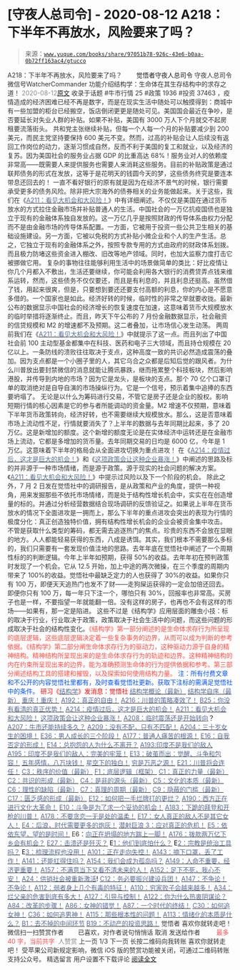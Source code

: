 # [守夜人总司令] - 2020-08-12 A218：下半年不再放水，风险要来了吗？

> 来源：[`www.yuque.com/books/share/97051b78-926c-43e6-b0aa-0b72ff163ac4/gtucco`](https://www.yuque.com/books/share/97051b78-926c-43e6-b0aa-0b72ff163ac4/gtucco)

<ne-p id="520f42f3293818f927861ebbd5b15da4_p_0" data-lake-id="520f42f3293818f927861ebbd5b15da4_p_0"><ne-text id="u3b236b4b" style="color: rgb(51, 51, 51);">A218：下半年不再放水，风险要来了吗？</ne-text></ne-p> <ne-p id="9feaab77901ed31f9e3c01e81dc66321" data-lake-id="9feaab77901ed31f9e3c01e81dc66321"><ne-text id="ubf9baf7b" ne-fontsize="12" style="color: rgb(255, 255, 255);">原创</ne-text><ne-text id="u599eeaa1" ne-fontsize="14">觉悟者</ne-text><ne-text id="ue8eaed6e" ne-fontsize="14">守夜人总司令</ne-text></ne-p> <ne-p id="3eafaa136bc11e0f1aea7a44a29b4dbd" data-lake-id="3eafaa136bc11e0f1aea7a44a29b4dbd"><ne-text id="ua4a63955" ne-fontsize="14" ne-bold="true" style="color: rgb(51, 51, 51);">守夜人总司令</ne-text></ne-p> <ne-p id="026c53c12b7791ee87d43e789a614e2c" data-lake-id="026c53c12b7791ee87d43e789a614e2c"><ne-text id="u39846e23" ne-fontsize="14" style="color: rgb(51, 51, 51);">微信号</ne-text><ne-text id="u9cb70d15" ne-fontsize="14" style="color: rgb(51, 51, 51);">WatcherCommander</ne-text></ne-p> <ne-p id="9bf41e1f060c8265f0e6ade49c398986" data-lake-id="9bf41e1f060c8265f0e6ade49c398986"><ne-text id="ua162b334" ne-fontsize="14" style="color: rgb(51, 51, 51);">功能介绍</ne-text><ne-text id="ud8b5ec97" ne-fontsize="14" style="color: rgb(51, 51, 51);">结构学：生命体在其生存结构中的求存之道！</ne-text></ne-p> <ne-p id="fd9d4c22331bb34cb4eb8c0d1aec2bbb" data-lake-id="fd9d4c22331bb34cb4eb8c0d1aec2bbb"><ne-text id="u36b5278f" style="color: rgb(140, 140, 140);">2020-08-12</ne-text>[<ne-text id="u6e855d30" ne-fontsize="14">原文</ne-text>](https://mp.weixin.qq.com/s?__biz=MzAxNDk1NjI2Mw==&mid=2247485511&idx=1&sn=ae33a077e7b9c1dcd45a22b6431b4dd9&chksm=9b8a2bcfacfda2d9b34a921ba96fd3d0a9972f757391d6885c8d7c02955020735a32faea7bd9&scene=27#wechat_redirect&cpage=164)</ne-p> <ne-p id="b7765a600175810ddff9b60cb1fc43f4" data-lake-id="b7765a600175810ddff9b60cb1fc43f4"><ne-text id="u6dac89d0" style="color: rgb(51, 51, 51);">收录于话题</ne-text></ne-p> <ne-p id="c477463d8bd1d517820e0c40f63e5dbc" data-lake-id="c477463d8bd1d517820e0c40f63e5dbc"><ne-text id="ueeddd052" style="color: rgb(51, 51, 51);">#牛市行情 25</ne-text></ne-p> <ne-p id="f25c8f31942d749013a8c6e1a4ca1f6e" data-lake-id="f25c8f31942d749013a8c6e1a4ca1f6e"><ne-text id="u51622ab8" style="color: rgb(51, 51, 51);">#政策 1936</ne-text></ne-p> <ne-p id="b0732d7b6781c95c10d52136dad94247" data-lake-id="b0732d7b6781c95c10d52136dad94247"><ne-text id="u436530b6" style="color: rgb(51, 51, 51);">#投资 37463</ne-text></ne-p> <ne-p id="42648544e5ae320bd69c6743de09603a" data-lake-id="42648544e5ae320bd69c6743de09603a"><ne-text id="u40fe82a1" style="color: rgb(51, 51, 51);">，疫情造成的经济困难已经不再是数字，而是在现实生活中随处可以触摸得到：商城中有一些加盟的柜台已经搬空，饭店倒闭更更是随处可见。美国国会最近在争吵，是否要延长对失业人群的补贴。如果不补贴，美国有 3000 万人下个月就交不起房租要流落街头。</ne-text></ne-p> <ne-p id="66fb1bae853457fbe3ab75fa6fef0071" data-lake-id="66fb1bae853457fbe3ab75fa6fef0071"><ne-text id="u2ffbdbe4" style="color: rgb(51, 51, 51);">共和党主张继续补贴，但每一个人每一个月的补贴要减少到 200 美元，而民主党坚持要保持 600 美元不变。然而，过高的补贴会让人后续没有返回工作岗位的动力，逐渐习惯成自然，反而不利于美国的复工和就业，以及经济的复苏。因为美国社会的服务业占据 GDP 的比重高达 68%！服务业对人的依赖度非常高——既需要人来提供服务也需要人来消耗这些服务。目前的补贴政策是通过联邦债务的形式在发放，这等于是花明天的钱圆今天的梦，这些债务终究是要连本带息还回去的！</ne-text></ne-p> <ne-p id="6a8c43087383ca43aa19b8845f069fbd" data-lake-id="6a8c43087383ca43aa19b8845f069fbd"><ne-text id="u3bf6f90b" style="color: rgb(51, 51, 51);">一直不看好银行的原有就是因为在经济不景气的时候，银行需要承受更多的债务风险。除非把大宗海外的债券相关的业务能做起来。关于这些，我们在《</ne-text>[<ne-text id="u5b713edc" style="color: rgb(87, 107, 149);">A211：看见大机会和大风险！</ne-text>](http://mp.weixin.qq.com/s?__biz=MzAxNDk1NjI2Mw==&mid=2247485474&idx=1&sn=6a494056740121f34874c8682fbb2742&chksm=9b8a2baaacfda2bc64806e22bb9bdbaed5a00300e1e9e48aa9dd510dc9c36fdf07a26ea74eae&scene=21#wechat_redirect)<ne-text id="u8a5ee3f3" style="color: rgb(51, 51, 51);">》中有详细阐述。不仅仅是美国在通过货币放水的方式拉住金融市场并补贴普通人的生活。中国社会的一万亿抗疫国债也是独立于现有的金融体系独自发放的。这一万亿几乎是按照财政的传导体系由权力分配而不是由金融市场的传导体系配置。一方面，它被用于投资一些公共卫生相关的基础设施建设。另一方面，它被以免税的方式补贴小微企业和个人的生产生活。总之，它独立于现有的金融体系之外，按照专款专用的方式由政府的财政体系划拨。而且极力防堵这些资金进入棚改、旧改等地产领域。同时，也加大监察力度打击它被挪做它用。</ne-text></ne-p> <ne-p id="9d83c51966860fcaa5ca18ec4af35b87" data-lake-id="9d83c51966860fcaa5ca18ec4af35b87"><ne-text id="u68717174" style="color: rgb(51, 51, 51);">复杂的事物往往能够利用生活中的场景做简单的类比：好比疫情让你几个月都入不敷出，生活还要继续，你可能会利用各大银行的消费贷弄点钱来维系运转，然而，这些债务不仅仅要还，而且是有利息的，并且利息还挺高。虽然借了钱，用起来很爽，但是，只要想到要还还要支付高额的利息，你的内心是不愿意多借的。一个国家也是如此。经济好转的时候，临时性的非常之举就要收拢。最新公布的数据显示中国社会的经济增长的恢复速度在加速，这意味着货币大规模放水的临时举措将逐渐终止。而且，昨天下午公布的 7 月份金融数据显示，社会融资的信贷规模和 M2 的增速都不及预期。这二者叠加，让市场信心发生动荡。</ne-text></ne-p> <ne-p id="819eb1e45de472b71d589f758f6506ab" data-lake-id="819eb1e45de472b71d589f758f6506ab"><ne-text id="ucd1901ed" style="color: rgb(51, 51, 51);">两周前我们在《</ne-text>[<ne-text id="uaf0770a8" style="color: rgb(87, 107, 149);">A211：看见大机会和大风险！</ne-text>](http://mp.weixin.qq.com/s?__biz=MzAxNDk1NjI2Mw==&mid=2247485474&idx=1&sn=6a494056740121f34874c8682fbb2742&chksm=9b8a2baaacfda2bc64806e22bb9bdbaed5a00300e1e9e48aa9dd510dc9c36fdf07a26ea74eae&scene=21#wechat_redirect)<ne-text id="u5748a253" style="color: rgb(51, 51, 51);">》中就提示了这一点。而且列出了中国社会前 100 主动型基金都集中在科技、医药和电子三大领域，而且持仓规模在 20 亿以上。一条防线的溃败往往取决于支点，这种高度一致的共识必然造成震荡的叠加。因为支点都是一个小圈子里的人，其它乌合之众都是后知后觉的跟风者。为什么川普放出要封禁微信的消息就能让腾讯暴跌，继而拖累整个科技板块，然后影响港股，并传导到内地的市场？因为它是龙头，是板块的支点。那个 70 亿个口罩订单的取消绝对是自导自演的市场操纵行为。它是一个信号，预示着集中追捧的东西要坍塌了。</ne-text></ne-p> <ne-p id="2188c41b15d514f0157d8243668efbe3" data-lake-id="2188c41b15d514f0157d8243668efbe3"><ne-text id="uf189eb01" style="color: rgb(51, 51, 51);">无论是以什么为筹码进行交易，不管它是房子还是企业的股权。影响短期行情的核心因素是它的参与者所能调动的资金量。M2 增速不仅预期，意味着下半年货币政策转向，经济好转，也不需要继续大规模放水。那么，这是否意味着市场上流动性不足，行情就要消失了？上半年的数据与去年同期比起来，多了 20 万亿。这是新增加的额度。这个新增的额度无论是在实体经济中运转还是在金融市场上流动，它都是多增加的货币量。去年同期交易的日均是 6000 亿，今年是 1 万亿。这意味着下半年的格局会从全面进攻切换为重点进攻！</ne-text></ne-p> <ne-p id="610269b48a76e4c9a4b4d13df272f34c" data-lake-id="610269b48a76e4c9a4b4d13df272f34c"><ne-text id="u007a36b5" style="color: rgb(51, 51, 51);">在《</ne-text>[<ne-text id="ud914d25b" style="color: rgb(87, 107, 149);">A214：疫情过后，这才是巨大的机会！</ne-text>](http://mp.weixin.qq.com/s?__biz=MzAxNDk1NjI2Mw==&mid=2247485490&idx=1&sn=33171116460717e5502fa272ddc4c7a1&chksm=9b8a2bbaacfda2ac9a72d1bbf7266b6a311fc8ad99067bb2b76ac6f1b4cddb1936f5bbafe228&scene=21#wechat_redirect)<ne-text id="udddb3ed4" style="color: rgb(51, 51, 51);">》和《</ne-text>[<ne-text id="uc4d47dfd" style="color: rgb(87, 107, 149);">这项政策会让这种企业暴涨！</ne-text>](http://mp.weixin.qq.com/s?__biz=MzAxNDk1NjI2Mw==&mid=2247485501&idx=1&sn=48afac32bfdab7acc8bcdc4c747a5060&chksm=9b8a2bb5acfda2a3cca374997c6b5a4e8e9e26e4f5bf4bd171ef9100692e431fab74cbbc15f6&scene=21#wechat_redirect)<ne-text id="u729f088b" style="color: rgb(51, 51, 51);">》中阐述的思路及标的并非源于一种市场情绪，而是源于政策。源于现实的社会问题的解决方案。《</ne-text>[<ne-text id="uc0377aa2" style="color: rgb(87, 107, 149);">A211：看见大机会和大风险！</ne-text>](http://mp.weixin.qq.com/s?__biz=MzAxNDk1NjI2Mw==&mid=2247485474&idx=1&sn=6a494056740121f34874c8682fbb2742&chksm=9b8a2baaacfda2bc64806e22bb9bdbaed5a00300e1e9e48aa9dd510dc9c36fdf07a26ea74eae&scene=21#wechat_redirect)<ne-text id="u98ea4372" style="color: rgb(51, 51, 51);">》中提示过风险以及下一个阶段的机会。</ne-text></ne-p> <ne-p id="26861de8d3e4e329beed641e6a99f3e3" data-lake-id="26861de8d3e4e329beed641e6a99f3e3"><ne-text id="uf0041580" style="color: rgb(51, 51, 51);">除此之外，7 月 2 日发在觉悟社中的调研报告，是从政策和产业的角度，提供一种视角，用来发掘那些不依托市场情绪，而是处于结构性增长机会中，实实在在创造增量的标的。并通过分析经营数据结合现场调研的反馈验证之。如果说上半年在货币放水的情况下全面进攻是一拥而上，那么下半年的重点进攻会突出的表现为行情的极度分化：真正创造独特价值，拥有结构性增长机会的企业会被资金集中攻击。</ne-text></ne-p> <ne-p id="10690835c879655bfbf5743c5a287698" data-lake-id="10690835c879655bfbf5743c5a287698"><ne-text id="u35878803" style="color: rgb(51, 51, 51);">不管是获取什么类型的筹码，都无需去追逐热门的焦点。珍贵的东西不会放在显眼的地方。人人都能轻易获得的东西，八成是诱饵。其实，我们根本不需要那么多标的，我们只需要有一套发现价值洼地的思路。去年年底在觉悟社中阐述了一个周期性标的的判断逻辑。今年上半年如预期，获得 50%的收益。去年年初在预判政策时发现了一个机会。它从 12.5 开始，加上中途的两次微操，在三个季度的周期内带来了 100%的收益。觉悟社中最缺乏定力的人也获得了 30%的收益。如果你只有 100 万，即便天天追热门也发不了财——走狗屎运获得的一定会加倍还回去。即便你只有 100 万，每一年只下注一个，哪怕只有 30%，回报率也非常高。买房子也是一样，不要指望一年就能翻一倍。没有这样的房子，也再也不会有这样的市场——如果有，那一定是陷进。</ne-text></ne-p> <ne-p id="eb2b157f106c0742270ad664d32c5cb2" data-lake-id="eb2b157f106c0742270ad664d32c5cb2"><ne-text id="u51797c4f" style="color: rgb(51, 51, 51);">这些不过是《结构学》应用层面的雕虫小技：</ne-text><ne-text id="u6c7c6a9c" ne-bold="true" style="color: rgb(51, 51, 51);">标的取决于行业，行业取决于政策，政策取决于社会生活中的问题，而这些问题的形成取决于社会的结构性变化。</ne-text><ne-text id="ub9bbe21f" style="color: rgb(255, 76, 65);">《结构学》第一部分阐述的是生命体求存行为所呈现的底层逻辑，这些底层逻辑决定着一些复杂事务的边界，从而可以成为判断的参考依据。《结构学》第二部分阐生命体求存行为的驱动力，这种驱动力源于自身的精神结构。精神结构所呈现出来的是生命体求存行为的轨迹和边界。这种精神结构的内在约束所呈现出来的边界，能为准确预测生命体的行为提供依据和参考。第三部分阐述结构工具的搭建和摧毁，以及探索如何使用结构力量。</ne-text></ne-p> <ne-p id="b52723f9cd9f24d7b9bd459f4286ea69" data-lake-id="b52723f9cd9f24d7b9bd459f4286ea69"><ne-text id="u466c55ac" style="color: rgb(0, 82, 255);">注：</ne-text><ne-text id="u93146f54" style="color: rgb(0, 82, 255);">所有付费文章和不公开的内容觉悟社里都有，及时查看觉悟社更新。获取下注标的需满足觉悟社中的条件。</ne-text></ne-p> <ne-p id="527831cceb7753151452be1b2ccfb2d8" data-lake-id="527831cceb7753151452be1b2ccfb2d8"><ne-text id="u44888591" style="color: rgb(255, 0, 0);">研习《</ne-text>[<ne-text id="u9a071226" style="color: rgb(87, 107, 149);">结构学</ne-text>](https://mp.weixin.qq.com/mp/appmsgalbum?action=getalbum&album_id=1318317199878225920&__biz=MzAxNDk1NjI2Mw==#wechat_redirect)<ne-text id="ufa1da6b0" style="color: rgb(255, 0, 0);">》发消息</ne-text><ne-text id="u020fd677" ne-bold="true" style="color: rgb(255, 0, 0);">：觉悟社</ne-text></ne-p>  <ne-p id="0647d5d10c7f2f4fa135d4cfe45d78fe" data-lake-id="0647d5d10c7f2f4fa135d4cfe45d78fe"><ne-card data-card-name="image" data-card-type="inline" id="drNgj" data-event-boundary="card" style="color: rgb(51, 51, 51);"><ne-p id="6b921150418446d20770eda428237595" data-lake-id="6b921150418446d20770eda428237595">[<ne-text id="u85a52931" style="color: rgb(87, 107, 149);">结构学概论（最新）</ne-text>](http://mp.weixin.qq.com/s?__biz=MzAxNDk1NjI2Mw==&mid=2247485167&idx=1&sn=d5e962eff4a8e9770c83bc87d19d07f3&chksm=9b8a2567acfdac7154f7a62996dca874e5d186b44f3d120dcb633760318788c42d304e325313&scene=21#wechat_redirect)</ne-p> <ne-p id="1dee26e20d2d29c8924f684f91e10d5b" data-lake-id="1dee26e20d2d29c8924f684f91e10d5b">[<ne-text id="u78764750" style="color: rgb(87, 107, 149);">结构学自序（最新）</ne-text>](http://mp.weixin.qq.com/s?__biz=MzAxNDk1NjI2Mw==&mid=2247485327&idx=1&sn=5a8c9a6499c84e1c3129ca7cb41e0ac7&chksm=9b8a2407acfdad112471c12c6b86e4e914116dbb6d6588fa726a72e0aafa01d9c1b9fd24a738&scene=21#wechat_redirect)</ne-p> <ne-p id="65cea7b61f1823c62c676ece739003fe" data-lake-id="65cea7b61f1823c62c676ece739003fe">[<ne-text id="u17babbf8" style="color: rgb(87, 107, 149);">重庆！重庆！</ne-text>](http://mp.weixin.qq.com/s?__biz=MzAxNDk1NjI2Mw==&mid=2247485354&idx=1&sn=331128611c478feede60317e963239a5&chksm=9b8a2422acfdad3448a9bcc0f9745f4367028e8a9b0a307f7c01c2690c398560a4be5e43492c&scene=21#wechat_redirect)</ne-p> <ne-p id="b7fbb64fb5b47f4a2bec6fe7e261fd7e" data-lake-id="b7fbb64fb5b47f4a2bec6fe7e261fd7e">[<ne-text id="u2fc14395" style="color: rgb(87, 107, 149);">A192：真正的自由！</ne-text>](http://mp.weixin.qq.com/s?__biz=MzAxNDk1NjI2Mw==&mid=2247485432&idx=1&sn=06be862ff17c9f8368a2ba3fce05d197&chksm=9b8a2470acfdad66908c78d8e3f9c999d5a4430709b63a4a0b3c48570f667de4bed75eedab8b&scene=21#wechat_redirect)</ne-p> <ne-p id="75deacb3c5e52dd2b167f687e43eaf7b" data-lake-id="75deacb3c5e52dd2b167f687e43eaf7b">[<ne-text id="u6d6d3f56" style="color: rgb(87, 107, 149);">A216：川普的策略凑效了！</ne-text>](http://mp.weixin.qq.com/s?__biz=MzIzMDYwOTM0Mg==&mid=2247484402&idx=1&sn=3a4405d5a95ca26cee2d0b07c44a2b75&chksm=e8b19b23dfc612356461faa0f54d325ba7e38f069a72c8cad1946dc648250543f8cf2ad352a3&scene=21#wechat_redirect)</ne-p> <ne-p id="fe9ee69fb5e35a8804cfa4c6212e6e1f" data-lake-id="fe9ee69fb5e35a8804cfa4c6212e6e1f">[<ne-text id="ua72fed98" style="color: rgb(87, 107, 149);">B25：你没有看清的真正优势！</ne-text>](http://mp.weixin.qq.com/s?__biz=MzIzMDYwOTM0Mg==&mid=2247484397&idx=1&sn=27132ec1912c70e752f7869429505a80&chksm=e8b19b3cdfc6122a7731db9eb66341a9909e9d973b25a6e228a62e7f360c1f0eff906591ed04&scene=21#wechat_redirect)</ne-p> <ne-p id="f7ba274fb207ffe308fe17c361855c4a" data-lake-id="f7ba274fb207ffe308fe17c361855c4a">[<ne-text id="u4b7cc953" style="color: rgb(87, 107, 149);">A214：疫情过后，这才是巨大的机会！</ne-text>](http://mp.weixin.qq.com/s?__biz=MzAxNDk1NjI2Mw==&mid=2247485490&idx=1&sn=33171116460717e5502fa272ddc4c7a1&chksm=9b8a2bbaacfda2ac9a72d1bbf7266b6a311fc8ad99067bb2b76ac6f1b4cddb1936f5bbafe228&scene=21#wechat_redirect)</ne-p> <ne-p id="69f14f9b797130855d68db5ec6924442" data-lake-id="69f14f9b797130855d68db5ec6924442">[<ne-text id="u83a2eb76" style="color: rgb(87, 107, 149);">A211：看见大机会和大风险！</ne-text>](http://mp.weixin.qq.com/s?__biz=MzAxNDk1NjI2Mw==&mid=2247485474&idx=1&sn=6a494056740121f34874c8682fbb2742&chksm=9b8a2baaacfda2bc64806e22bb9bdbaed5a00300e1e9e48aa9dd510dc9c36fdf07a26ea74eae&scene=21#wechat_redirect)</ne-p> <ne-p id="0ee351b734cea4b899702af29e8286ae" data-lake-id="0ee351b734cea4b899702af29e8286ae">[<ne-text id="u08528079" style="color: rgb(87, 107, 149);">这项政策会让这种企业暴涨！</ne-text>](http://mp.weixin.qq.com/s?__biz=MzAxNDk1NjI2Mw==&mid=2247485501&idx=1&sn=48afac32bfdab7acc8bcdc4c747a5060&chksm=9b8a2bb5acfda2a3cca374997c6b5a4e8e9e26e4f5bf4bd171ef9100692e431fab74cbbc15f6&scene=21#wechat_redirect)</ne-p> <ne-p id="85e483c56018428372ce9374f543ee0c" data-lake-id="85e483c56018428372ce9374f543ee0c">[<ne-text id="ueaa66795" style="color: rgb(87, 107, 149);">A208：临时震荡还是开始转向</ne-text>](http://mp.weixin.qq.com/s?__biz=MzIzMDYwOTM0Mg==&mid=2247484361&idx=1&sn=849aaf87b24cc42541d5f8f271b2c359&chksm=e8b19b18dfc6120eabfacc6d616c95f89b84eb97327d9e8ceede254f1de7a4926bdbffc41aa8&scene=21#wechat_redirect)<ne-text id="u4d0fb8a6" style="color: rgb(11, 1, 20);">？</ne-text></ne-p> <ne-p id="cc795a0e97997e3bc637c37962f7a70f" data-lake-id="cc795a0e97997e3bc637c37962f7a70f">[<ne-text id="u4dbd4fc8" style="color: rgb(87, 107, 149);">A207：牛市还能持续多久？</ne-text>](http://mp.weixin.qq.com/s?__biz=MzIzMDYwOTM0Mg==&mid=2247484354&idx=1&sn=18ff1bebc806f7a7502369d85e11bf6a&chksm=e8b19b13dfc61205d7e7d9d346999f441fc3c2dd1aa20c29b0296d1121a141e125cd38291797&scene=21#wechat_redirect)</ne-p> <ne-p id="0fdf6364970e6897a2a9cb1ba43dc01c" data-lake-id="0fdf6364970e6897a2a9cb1ba43dc01c">[<ne-text id="u79ff242f" style="color: rgb(87, 107, 149);">A209：没有不配，只有不匹配！</ne-text>](http://mp.weixin.qq.com/s?__biz=MzAxNDk1NjI2Mw==&mid=2247485461&idx=1&sn=b6c4323891a45e2320cdf7d2c3f3df49&chksm=9b8a2b9dacfda28b4466dbf0cd2143088dcc4f85f0fc6247cbc7ebc1a9b1a0cf547247adbd85&scene=21#wechat_redirect)</ne-p> <ne-p id="eb1d731a232132d8c103d798f303236c" data-lake-id="eb1d731a232132d8c103d798f303236c">[<ne-text id="u55f83eae" style="color: rgb(87, 107, 149);">A204：三十岁女生的困境！</ne-text>](http://mp.weixin.qq.com/s?__biz=MzAxNDk1NjI2Mw==&mid=2247485452&idx=1&sn=2301aacfa1ea255706fa79dbf14c7515&chksm=9b8a2b84acfda292c80f3edaad0b3dc0306b13c8abbdad10c21469dec05ce298b0715a92d11d&scene=21#wechat_redirect)</ne-p> <ne-p id="c133ca3e1285f0eea8526c53cb824cdf" data-lake-id="c133ca3e1285f0eea8526c53cb824cdf">[<ne-text id="u68be5d22" style="color: rgb(87, 107, 149);">E36：男人成长的三个阶段！</ne-text>](http://mp.weixin.qq.com/s?__biz=MzIzMDYwOTM0Mg==&mid=2247484322&idx=1&sn=c300d9466951d36645128c5167ca5934&chksm=e8b19b73dfc61265dde1bb437a9945db0c1d9c7fe1cbffe1feec995c9dde8a6eb99272dc86a9&scene=21#wechat_redirect)</ne-p> <ne-p id="76bd932db80897cf4b8f9a7410d0faa0" data-lake-id="76bd932db80897cf4b8f9a7410d0faa0">[<ne-text id="uc34f1590" style="color: rgb(87, 107, 149);">A177：普通人痛苦的根源！</ne-text>](http://mp.weixin.qq.com/s?__biz=MzIzMDYwOTM0Mg==&mid=2247484328&idx=1&sn=430ed5fe186b48fb6c7ff09c539a963c&chksm=e8b19b79dfc6126f186a6ad23d565c075ef2494537d0a99cc47ad3bccd2723b435d51238e75e&scene=21#wechat_redirect)</ne-p> <ne-p id="866772cba5787ae91b1ac6fd8bfc920a" data-lake-id="866772cba5787ae91b1ac6fd8bfc920a">[<ne-text id="u84016146" style="color: rgb(87, 107, 149);">E16：自我否定的形成！</ne-text>](http://mp.weixin.qq.com/s?__biz=MzIzMDYwOTM0Mg==&mid=2247484349&idx=1&sn=adecf377636ddfe22833a6f747bd4868&chksm=e8b19b6cdfc6127a8838d10a42e228be50329c3aa56955776ae83013db094cd9293bf37029d9&scene=21#wechat_redirect)</ne-p> <ne-p id="b0908136bc2380b5c56f83fa454d0520" data-lake-id="b0908136bc2380b5c56f83fa454d0520">[<ne-text id="u9e638c75" style="color: rgb(87, 107, 149);">E14：总抱怨的人为什么不离开？</ne-text>](http://mp.weixin.qq.com/s?__biz=MzIzMDYwOTM0Mg==&mid=2247484341&idx=1&sn=c266eb0136273f0b1219e0fd659daafc&chksm=e8b19b64dfc61272f157e1e17a76b2e83c6fd62a1beb78d60ea73a65463109b428cd9dd6ce7a&scene=21#wechat_redirect)</ne-p> <ne-p id="4fb34e31b66b6272ad81b3bd0928c1fe" data-lake-id="4fb34e31b66b6272ad81b3bd0928c1fe">[<ne-text id="uc5e3f2bd" style="color: rgb(87, 107, 149);">A193:印度不是我们的敌人</ne-text>](http://mp.weixin.qq.com/s?__biz=MzAxNDk1NjI2Mw==&mid=2247485389&idx=1&sn=4676c9a0c6860b3c13a7746f81c83e30&chksm=9b8a2445acfdad530ed9522fdb13caddec925595c12f35a7fbaf15024ca2bf1b4883deab6481&scene=21#wechat_redirect)</ne-p> <ne-p id="5b97817ff87ef8a992e24c4256c38fc0" data-lake-id="5b97817ff87ef8a992e24c4256c38fc0">[<ne-text id="u4018ea6a" style="color: rgb(87, 107, 149);">A195：印度不是我们的敌人：完美的牢笼！</ne-text>](http://mp.weixin.qq.com/s?__biz=MzAxNDk1NjI2Mw==&mid=2247485426&idx=1&sn=bc0073c586453893749ed82074a98c6d&chksm=9b8a247aacfdad6c08180474d3727e9cf61b285b3157cb59c071eadf6a5453e4e2d3d60856a2&scene=21#wechat_redirect)</ne-p> <ne-p id="a84a57c147c394f3497ad7df839645c7" data-lake-id="a84a57c147c394f3497ad7df839645c7">[<ne-text id="u3750a247" style="color: rgb(87, 107, 149);">E13：破茧而出：觉醒、斗争和包容！</ne-text>](http://mp.weixin.qq.com/s?__biz=MzAxNDk1NjI2Mw==&mid=2247485416&idx=1&sn=3374140f3a08776aaadab756808db10e&chksm=9b8a2460acfdad76290b72651659583d1aa99da5dbc8a0ac63bdec03c8ca2d1bb447103ef71d&scene=21#wechat_redirect)</ne-p> <ne-p id="bdc1d8765f3d57b6bc5af73f1e7a8167" data-lake-id="bdc1d8765f3d57b6bc5af73f1e7a8167">[<ne-text id="uddef3cff" style="color: rgb(87, 107, 149);">五年感情，八万块钱！</ne-text>](http://mp.weixin.qq.com/s?__biz=MzIzMDYwOTM0Mg==&mid=2247484317&idx=1&sn=b22f9fb2e3c084e427a5e3e9895be99a&chksm=e8b19b4cdfc6125adf3ea3b0d2b72a121f38e8ba26e43abc48edff900327ce3e7464b944cafb&scene=21#wechat_redirect)</ne-p> <ne-p id="54c46d560dd58d90fdc3b53c95b6b4ef" data-lake-id="54c46d560dd58d90fdc3b53c95b6b4ef">[<ne-text id="u2e2ef5e4" style="color: rgb(87, 107, 149);">星空下的独白！</ne-text>](http://mp.weixin.qq.com/s?__biz=MzAxNDk1NjI2Mw==&mid=2247484550&idx=1&sn=fa82f3305cc05c03bebea3852dd822b6&chksm=9b8a270eacfdae181964706c9ba3ccde2a315f3f6e21011f6296b060e0e14384ad0485da97f9&scene=21#wechat_redirect)</ne-p> <ne-p id="fdeb7caaefd5a7d5385824217be55bd8" data-lake-id="fdeb7caaefd5a7d5385824217be55bd8">[<ne-text id="ua5125ccf" style="color: rgb(87, 107, 149);">穷是万恶之源！</ne-text>](http://mp.weixin.qq.com/s?__biz=MzAxNDk1NjI2Mw==&mid=2247483823&idx=1&sn=e54ebe9891b302dc0bf1815c76ccf8b7&chksm=9b8a2227acfdab31a05e273addd9159d4b8263d58d3c58bf214841c8189157519719c3427306&scene=21#wechat_redirect)</ne-p> <ne-p id="a2f9a0efe51f4118551bf943706ea46a" data-lake-id="a2f9a0efe51f4118551bf943706ea46a">[<ne-text id="ubfcef0af" style="color: rgb(87, 107, 149);">E21：川普将会连任！</ne-text>](http://mp.weixin.qq.com/s?__biz=MzAxNDk1NjI2Mw==&mid=2247485214&idx=1&sn=4c4fd8ad39bdb3af14567608f5156e90&chksm=9b8a2496acfdad80f3a4d028edd197967dd0580c769349d086f626eeeb511715fc71703c1b20&scene=21#wechat_redirect)</ne-p> <ne-p id="2d4bb3d2d47923acf870d13b2979664f" data-lake-id="2d4bb3d2d47923acf870d13b2979664f">[<ne-text id="ue7143650" style="color: rgb(87, 107, 149);">C3：秩序的价值（最新）</ne-text>](http://mp.weixin.qq.com/s?__biz=MzAxNDk1NjI2Mw==&mid=2247485403&idx=1&sn=c9688c8d575a24618938330c4c315a0e&chksm=9b8a2453acfdad45063e46b8cdb4c0cfcb95a2b39aecda10a95f9f2082a6f10c606993b426eb&scene=21#wechat_redirect)</ne-p> <ne-p id="f799aa8b32f6239f457a5f301e23bec0" data-lake-id="f799aa8b32f6239f457a5f301e23bec0">[<ne-text id="ub10aca8e" style="color: rgb(87, 107, 149);">F1：底层逻辑（框架）</ne-text>](http://mp.weixin.qq.com/s?__biz=MzAxNDk1NjI2Mw==&mid=2247485072&idx=1&sn=83d919c9e3bf71d25978a97c8d4c8aa6&chksm=9b8a2518acfdac0ea8a0f84382cc7c0a26d1ac3664d76c6365aee67ac4ebcac1bf280c060249&scene=21#wechat_redirect)</ne-p> <ne-p id="d8a63d789f0a3e1a9b9c0d3b944560af" data-lake-id="d8a63d789f0a3e1a9b9c0d3b944560af">[<ne-text id="u3aed3315" style="color: rgb(87, 107, 149);">C1：真正的力量（最新）</ne-text>](http://mp.weixin.qq.com/s?__biz=MzAxNDk1NjI2Mw==&mid=2247485209&idx=1&sn=d7b335d2c9632363c72de85ce7834b3e&chksm=9b8a2491acfdad87ae308d74534ec4def57980a2b1db88ffe56ac03e4d76ea55e7eab2343097&scene=21#wechat_redirect)</ne-p> <ne-p id="7320d6ffcc940a0d7ff57373fabf7340" data-lake-id="7320d6ffcc940a0d7ff57373fabf7340">[<ne-text id="u3b9fe933" style="color: rgb(87, 107, 149);">C2：共识的形成（最新）</ne-text>](http://mp.weixin.qq.com/s?__biz=MzAxNDk1NjI2Mw==&mid=2247485384&idx=1&sn=aa308c97231cc609a153084476d641b9&chksm=9b8a2440acfdad568804216b9029604de6eb9b459260c16c18ea48de0d1bbf58feb601676e82&scene=21#wechat_redirect)</ne-p> <ne-p id="d780a8db35ac4f58ca9729619a41e791" data-lake-id="d780a8db35ac4f58ca9729619a41e791">[<ne-text id="ua1fd562f" style="color: rgb(87, 107, 149);">C4：是非的源头（最新）</ne-text>](http://mp.weixin.qq.com/s?__biz=MzAxNDk1NjI2Mw==&mid=2247485283&idx=1&sn=4f6374be824ea0fb148517f63cae7a95&chksm=9b8a24ebacfdadfd9bb865954cfc7b9621c1450b4c258506347b2201a04c6057c4119a1a0820&scene=21#wechat_redirect)</ne-p> <ne-p id="7f863f5a73f148d8c0a27d47281f528b" data-lake-id="7f863f5a73f148d8c0a27d47281f528b">[<ne-text id="u82c7443c" style="color: rgb(87, 107, 149);">C5：文化的本质（最新）</ne-text>](http://mp.weixin.qq.com/s?__biz=MzAxNDk1NjI2Mw==&mid=2247485176&idx=1&sn=edd2d2664617b856f73da27471529eb6&chksm=9b8a2570acfdac66a9ad0160a17afd9e23a687bc0be9b7517602aaf3fa126c5d785bcead0da7&scene=21#wechat_redirect)</ne-p> <ne-p id="2288549eabcda317b1ecfe0b09712e3f" data-lake-id="2288549eabcda317b1ecfe0b09712e3f">[<ne-text id="u879b568b" style="color: rgb(87, 107, 149);">C6：理性的缺陷（最新）</ne-text>](http://mp.weixin.qq.com/s?__biz=MzAxNDk1NjI2Mw==&mid=2247485088&idx=1&sn=dc240d68dabbc3fbaa9897c63128e439&chksm=9b8a2528acfdac3e2ed7d1fff93035fb458ffdde98085ac6cfcd64bd53c9b8492733341b88ca&scene=21#wechat_redirect)</ne-p> <ne-p id="25ee2ba9512873712d86d1e048480b14" data-lake-id="25ee2ba9512873712d86d1e048480b14">[<ne-text id="u2a3f55ad" style="color: rgb(87, 107, 149);">C7：真理的周期（最新）</ne-text>](http://mp.weixin.qq.com/s?__biz=MzAxNDk1NjI2Mw==&mid=2247485125&idx=1&sn=724eac40812de46a36c36a423d100223&chksm=9b8a254dacfdac5b81e40465e73885bad2944e5115cd3c3fd5564b139fff62d8d15465bdc614&scene=21#wechat_redirect)</ne-p> <ne-p id="7b5a8fb7fad44e0a38aaab2d5c9c714b" data-lake-id="7b5a8fb7fad44e0a38aaab2d5c9c714b">[<ne-text id="u07420972" style="color: rgb(87, 107, 149);">C9：隐蔽的门槛（最新）</ne-text>](http://mp.weixin.qq.com/s?__biz=MzAxNDk1NjI2Mw==&mid=2247485348&idx=1&sn=ff97eada6a187dc249bda43b3b1b6322&chksm=9b8a242cacfdad3a56345ecbfec34c4b29ae50e2c9b8b8e59e501c899390f434f72ae3d6ad87&scene=21#wechat_redirect)</ne-p> <ne-p id="802eae2ca92340c238fee0acc44bae2f" data-lake-id="802eae2ca92340c238fee0acc44bae2f">[<ne-text id="ud621c4c7" style="color: rgb(87, 107, 149);">C17：匮乏感的形成（最新）</ne-text>](http://mp.weixin.qq.com/s?__biz=MzAxNDk1NjI2Mw==&mid=2247485308&idx=1&sn=8e74bfdbda23fb78a502fd60d45f29ef&chksm=9b8a24f4acfdade2b302355ea435f49770e221a7e015a1821f985905faabfa7e2941d6c8d14b&scene=21#wechat_redirect)</ne-p> <ne-p id="b47603ebe77fc1fb59fb8f2f4b2efb05" data-lake-id="b47603ebe77fc1fb59fb8f2f4b2efb05">[<ne-text id="ue7dbbdb9" style="color: rgb(87, 107, 149);">E12：如何把一手烂牌打的更烂？</ne-text>](http://mp.weixin.qq.com/s?__biz=MzAxNDk1NjI2Mw==&mid=2247485371&idx=1&sn=8e848c21bdb42dbe2fb102617241b981&chksm=9b8a2433acfdad2560f3ff6bc23e4d9cee1b3ebd3e51aa48fa2b97224fe3303853cd6c664ee1&scene=21#wechat_redirect)</ne-p> <ne-p id="acf8edfcf56cb2d0481c5603ead49bbc" data-lake-id="acf8edfcf56cb2d0481c5603ead49bbc">[<ne-text id="ua13c49b8" style="color: rgb(87, 107, 149);">A190：西方正在进行文化大革命！</ne-text>](http://mp.weixin.qq.com/s?__biz=MzAxNDk1NjI2Mw==&mid=2247485331&idx=1&sn=558944607b02c21c1d19819560a92216&chksm=9b8a241bacfdad0d370df183e0c0e2f7cb477f8e0d21201ead36272ed6f3a250db0ea2ecdd63&scene=21#wechat_redirect)</ne-p> <ne-p id="3c44cca5cfdb904298cf5050fe394130" data-lake-id="3c44cca5cfdb904298cf5050fe394130">[<ne-text id="u3b1735a2" style="color: rgb(87, 107, 149);">E10：斗争是为了求一个妥协的机会！</ne-text>](http://mp.weixin.qq.com/s?__biz=MzAxNDk1NjI2Mw==&mid=2247485297&idx=1&sn=d06c2667afc73cb3b30751c8c8b48c85&chksm=9b8a24f9acfdadef0cc300303172135b5f2a5fa91217cb83c315af0116ece2a3162af0edd7b0&scene=21#wechat_redirect)</ne-p> <ne-p id="5498bee4e643583e7e5408959bc87e02" data-lake-id="5498bee4e643583e7e5408959bc87e02">[<ne-text id="u980a109d" style="color: rgb(87, 107, 149);">A183：下跪的拜登和开枪的川普！</ne-text>](http://mp.weixin.qq.com/s?__biz=MzAxNDk1NjI2Mw==&mid=2247485291&idx=1&sn=fcdffdc41b81434b5df4b09c2fb78a3d&chksm=9b8a24e3acfdadf5e4848a00056daee21f08002b0f274c89240a509b73166b63195b2c2ddb00&scene=21#wechat_redirect)</ne-p> <ne-p id="eefafd9be587d7fcb2471b171aaba736" data-lake-id="eefafd9be587d7fcb2471b171aaba736">[<ne-text id="u23154d6c" style="color: rgb(87, 107, 149);">A178：不要贪恋一无是处的温柔！</ne-text>](http://mp.weixin.qq.com/s?__biz=MzAxNDk1NjI2Mw==&mid=2247485259&idx=1&sn=c46eb58cf71fc316608279b1e10828b8&chksm=9b8a24c3acfdadd57781ee9631cc06ed50551cc15141d155f54fa20dcf69c653825673104680&scene=21#wechat_redirect)</ne-p> <ne-p id="9236882c7994b162c3ad4595e95e7e87" data-lake-id="9236882c7994b162c3ad4595e95e7e87">[<ne-text id="u7f7b252b" style="color: rgb(87, 107, 149);">E17：女人真正的敌人不是其它女人！</ne-text>](http://mp.weixin.qq.com/s?__biz=MzAxNDk1NjI2Mw==&mid=2247485246&idx=1&sn=e0a9e2bac3f9bc5122895e854b7d597a&chksm=9b8a24b6acfdada017380e476dc7faaf80b57b95b2bb8eb7b8ab61d0b04f5dd46850f7af81e3&scene=21#wechat_redirect)</ne-p> <ne-p id="c0ad5eeb214b791e62f9ad2fa04fd2b6" data-lake-id="c0ad5eeb214b791e62f9ad2fa04fd2b6">[<ne-text id="u955b4510" style="color: rgb(87, 107, 149);">E4：后浪，时代需要更多的炮灰！</ne-text>](http://mp.weixin.qq.com/s?__biz=MzAxNDk1NjI2Mw==&mid=2247485174&idx=1&sn=e3a702db58f3c2ec0d06b89f8435c73a&chksm=9b8a257eacfdac680d37903d2d05385f5c9401c189321cc109c96b1063e9753c8498d1553f72&scene=21#wechat_redirect)</ne-p> <ne-p id="af602f90a6edc751e201f96e7d54d4f6" data-lake-id="af602f90a6edc751e201f96e7d54d4f6">[<ne-text id="u48397027" style="color: rgb(87, 107, 149);">潜射巨浪 3：应对真正的危机！</ne-text>](http://mp.weixin.qq.com/s?__biz=MzAxNDk1NjI2Mw==&mid=2247485199&idx=1&sn=aba0a12dad3ec2d04e267645968b7cb1&chksm=9b8a2487acfdad910b880c358c1f6754e5ba01eb7eadfe70b45c2d1c9ec161d20151df4b1f2e&scene=21#wechat_redirect)</ne-p> <ne-p id="70597c304041de66236a4e7cfbae2b7f" data-lake-id="70597c304041de66236a4e7cfbae2b7f">[<ne-text id="uf9144519" style="color: rgb(87, 107, 149);">E5：依依东望，望的是时间！</ne-text>](http://mp.weixin.qq.com/s?__biz=MzIzMDYwOTM0Mg==&mid=2247483860&idx=1&sn=b5b01ae82ff764ce2806251e3f2a809f&chksm=e8b19905dfc61013607735eb7782299c9a4d7a39a8b15a7b46182ef20eda3ffe9f6ed6337e1f&scene=21#wechat_redirect)</ne-p> <ne-p id="4e67e3775e7448543b22da100ecb3c94" data-lake-id="4e67e3775e7448543b22da100ecb3c94"><ne-text id="u061ec8a4" style="color: rgb(51, 51, 51);">E6：</ne-text>[<ne-text id="u360e26ac" style="color: rgb(87, 107, 149);">向正在坍塌的地方踹上一脚！</ne-text>](http://mp.weixin.qq.com/s?__biz=MzAxNDk1NjI2Mw==&mid=2247483789&idx=1&sn=5e44b7b524c3dc4bb7705f49ed0a44a3&chksm=9b8a2205acfdab139e4b1d44ef6702b09c9fbf79505340205d13fbdaa33207a997f54bee0e97&scene=21#wechat_redirect)</ne-p> <ne-p id="521062a28244d7e84d43e792e35c4e73" data-lake-id="521062a28244d7e84d43e792e35c4e73">[<ne-text id="u43f93ea1" style="color: rgb(87, 107, 149);">A176：拨款两万亿下乡会有机会？</ne-text>](http://mp.weixin.qq.com/s?__biz=MzAxNDk1NjI2Mw==&mid=2247485240&idx=1&sn=105505b186556162978e3785d2dd97fe&chksm=9b8a24b0acfdada68d2d4ae346498a4c602387990d855088978737809b953d7e368be83a4836&scene=21#wechat_redirect)</ne-p> <ne-p id="5aef7d0253ff33a6a0cafcb029ca942a" data-lake-id="5aef7d0253ff33a6a0cafcb029ca942a">[<ne-text id="u9667c4b2" style="color: rgb(87, 107, 149);">E27：击溃还是歼灭？</ne-text>](http://mp.weixin.qq.com/s?__biz=MzAxNDk1NjI2Mw==&mid=2247485068&idx=1&sn=2b373ea4eefcf1b09885327f1a71579c&chksm=9b8a2504acfdac128793e9562414dc6898813182021afefdb73c3ea788e0a998af0ed02fe173&scene=21#wechat_redirect)</ne-p> <ne-p id="2d5c0aa29670dafa3502e9f10fda5415" data-lake-id="2d5c0aa29670dafa3502e9f10fda5415"><ne-text id="u0b9aa921" style="color: rgb(11, 1, 20);">E</ne-text>[<ne-text id="uabe61208" style="color: rgb(87, 107, 149);">1：他们到底怕什么？</ne-text>](http://mp.weixin.qq.com/s?__biz=MzAxNDk1NjI2Mw==&mid=2247483898&idx=1&sn=1b0a50386e9e89d2750dec717236f0aa&chksm=9b8a2272acfdab64235b35ee5e91b8cac6172144207251636e1345fc570aa1601f59eff7f442&scene=21#wechat_redirect)</ne-p> <ne-p id="29e515e012668ac4944f301a455775f5" data-lake-id="29e515e012668ac4944f301a455775f5"><ne-text id="u6c7c4c58" style="color: rgb(11, 1, 20);">E</ne-text>[<ne-text id="ua8ff875b" style="color: rgb(87, 107, 149);">2：宗教是统治工具吗？</ne-text>](http://mp.weixin.qq.com/s?__biz=MzAxNDk1NjI2Mw==&mid=2247483901&idx=1&sn=f5d9f8c7bd84370c79adae921351e813&chksm=9b8a2275acfdab63fde093d76ff82e01d0e2fd43ea675f77fd17fd51a15873d4d10499f5338d&scene=21#wechat_redirect)</ne-p> <ne-p id="fd9883606c48803e3b6bc32cf9ea973b" data-lake-id="fd9883606c48803e3b6bc32cf9ea973b"><ne-text id="uea25974e" style="color: rgb(11, 1, 20);">E</ne-text>[<ne-text id="u1a9fc4c2" style="color: rgb(87, 107, 149);">3：梳理流程也没用！</ne-text>](http://mp.weixin.qq.com/s?__biz=MzAxNDk1NjI2Mw==&mid=2247483989&idx=1&sn=ee70dacfd980f041379d91ae947ece44&chksm=9b8a21ddacfda8cb28bf62d6f53531e8a8ebce2de96396e50ec7e7e144fffe502ec6faee3415&scene=21#wechat_redirect)</ne-p> <ne-p id="4f2569e3c46dfdc50cee73da33eaf192" data-lake-id="4f2569e3c46dfdc50cee73da33eaf192">[<ne-text id="u5be3b66d" style="color: rgb(87, 107, 149);">A101：正在走向失控！</ne-text>](http://mp.weixin.qq.com/s?__biz=MzAxNDk1NjI2Mw==&mid=2247485118&idx=1&sn=f80e8cdc785582325fe732a34ada1752&chksm=9b8a2536acfdac20e341884248b172b0c0ca910540223ab60c7625fdc0de2a03975d780ea2ab&scene=21#wechat_redirect)</ne-p> <ne-p id="7456cd86ad4203647bfd610b85504cbb" data-lake-id="7456cd86ad4203647bfd610b85504cbb">[<ne-text id="ud012814f" style="color: rgb(87, 107, 149);">A143：摘下口罩，丢了工作！</ne-text>](http://mp.weixin.qq.com/s?__biz=MzAxNDk1NjI2Mw==&mid=2247485056&idx=1&sn=eff9f05bcad84a7ccd397ebaacde4055&chksm=9b8a2508acfdac1eb18a04ce52aef698f8e4da804261fd1f75930aa5e7c3fbe50806b0077542&scene=21#wechat_redirect)</ne-p> <ne-p id="65cad7b3525a761ad23de0b731be9990" data-lake-id="65cad7b3525a761ad23de0b731be9990">[<ne-text id="ue3569dfa" style="color: rgb(87, 107, 149);">A141：还能扛得住吗？</ne-text>](http://mp.weixin.qq.com/s?__biz=MzAxNDk1NjI2Mw==&mid=2247485046&idx=1&sn=d7a96fb55a2d572e99346b475818fe95&chksm=9b8a25feacfdace8ee0ac46509e45dc495a8d28b9f12f2acfe6d96d87cf87b8d8fb887b6e6fa&scene=21#wechat_redirect)</ne-p> <ne-p id="ae82ce3a0d577c974c177141b7096e2b" data-lake-id="ae82ce3a0d577c974c177141b7096e2b">[<ne-text id="u52884c89" style="color: rgb(87, 107, 149);">A154：我们会成为孤岛吗？</ne-text>](http://mp.weixin.qq.com/s?__biz=MzAxNDk1NjI2Mw==&mid=2247485133&idx=1&sn=f0da94e06adf2e02d479952851fe28eb&chksm=9b8a2545acfdac5355c2d105123de29322b07b417f2923aa9d8e5ee9e2ba86a65fe31a2b3a0a&scene=21#wechat_redirect)</ne-p> <ne-p id="760632d7b103412a76f24f8bd34f0143" data-lake-id="760632d7b103412a76f24f8bd34f0143">[<ne-text id="u642e2d73" style="color: rgb(87, 107, 149);">A149：人命不重要，经济更重要！</ne-text>](http://mp.weixin.qq.com/s?__biz=MzAxNDk1NjI2Mw==&mid=2247485108&idx=1&sn=3fab85fd661e063fa5b16c9fd8d85eff&chksm=9b8a253cacfdac2af43b37c34ffc673a5f4ca2e25b9580fa8a220c3c2bdc90e2f8cdf630c86c&scene=21#wechat_redirect)</ne-p> <ne-p id="993f691b819908bfea2c0c2e4730cfe2" data-lake-id="993f691b819908bfea2c0c2e4730cfe2">[<ne-text id="u25b2c866" style="color: rgb(87, 107, 149);">A157：不满意当下又看不清未来的人！</ne-text>](http://mp.weixin.qq.com/s?__biz=MzAxNDk1NjI2Mw==&mid=2247485147&idx=1&sn=0671d93b35a4a8f514605c81a82c61fa&chksm=9b8a2553acfdac45978c046ae293899ecf920780d9cc3f7adedc6e42b7d516754a7aeeb6aa8d&scene=21#wechat_redirect)</ne-p> <ne-p id="88c7597e96fc5d1f9ec7eef9509d9b12" data-lake-id="88c7597e96fc5d1f9ec7eef9509d9b12">[<ne-text id="u08a91bcd" style="color: rgb(87, 107, 149);">A152：足下不死，我心不安！</ne-text>](http://mp.weixin.qq.com/s?__biz=MzAxNDk1NjI2Mw==&mid=2247485129&idx=1&sn=4e54449e04c82de033b1d08b62909fac&chksm=9b8a2541acfdac57a7415beb4d029e9ebb531a4dba524a2bfae39feb00516ac2a9bcd93a2af1&scene=21#wechat_redirect)</ne-p> <ne-p id="d9e30678f1038b2ed0232d06a580a543" data-lake-id="d9e30678f1038b2ed0232d06a580a543">[<ne-text id="u370da106" style="color: rgb(87, 107, 149);">A24：供销社会被重新激活</ne-text>](http://mp.weixin.qq.com/s?__biz=MzAxNDk1NjI2Mw==&mid=2247484249&idx=1&sn=b8af24c3440b291292b1ed4eddfcfaec&chksm=9b8a20d1acfda9c79045cf72415a403a655fcbcc03483c9b2970fd289e28f7c18a998142039c&scene=21#wechat_redirect)<ne-text id="uea065a2c" style="color: rgb(11, 1, 20);">!</ne-text></ne-p> <ne-p id="3358aed567ba1dc7ec02730af8ef1c84" data-lake-id="3358aed567ba1dc7ec02730af8ef1c84">[<ne-text id="ua8ff4ecb" style="color: rgb(87, 107, 149);">C12：务必要振兴建设兵团！</ne-text>](http://mp.weixin.qq.com/s?__biz=MzAxNDk1NjI2Mw==&mid=2247484193&idx=1&sn=88c86597191d0c97a411f9ea6f7b7c5d&chksm=9b8a20a9acfda9bfae819e8e42531fe6d523dd244ef0fc0c0787ab812540108c181f7ec2ffa9&scene=21#wechat_redirect)</ne-p> <ne-p id="50964f21f40a54b8da771caa5705cfdf" data-lake-id="50964f21f40a54b8da771caa5705cfdf">[<ne-text id="u790127ca" style="color: rgb(87, 107, 149);">A147：不争论！不争论！</ne-text>](http://mp.weixin.qq.com/s?__biz=MzAxNDk1NjI2Mw==&mid=2247485096&idx=1&sn=5e5f8668239146507240a8ca9bd3129c&chksm=9b8a2520acfdac36b0d7f692c488c41a5d80872b7cc85c03cb728e2ecd09622cc02afbaee1e6&scene=21#wechat_redirect)</ne-p> <ne-p id="eaa5b248f1a820a63ed12cca9f728b6b" data-lake-id="eaa5b248f1a820a63ed12cca9f728b6b">[<ne-text id="u35354e71" style="color: rgb(87, 107, 149);">A112：弱者身上几个有毒的特征！</ne-text>](http://mp.weixin.qq.com/s?__biz=MzAxNDk1NjI2Mw==&mid=2247484903&idx=1&sn=609b7c81f10207eea8bcccbe35aa61b6&chksm=9b8a266facfdaf790a328ee9eca9d05f95ce939b69b2e4c1fcaacd63470bd79c44d03caeb00c&scene=21#wechat_redirect)</ne-p> <ne-p id="22007bdc203f121b893a7eae739ae2fc" data-lake-id="22007bdc203f121b893a7eae739ae2fc">[<ne-text id="u7c10541f" style="color: rgb(87, 107, 149);">A110：穷家败子会越来越多！</ne-text>](http://mp.weixin.qq.com/s?__biz=MzAxNDk1NjI2Mw==&mid=2247484897&idx=1&sn=84e1c8a85eb385c04f400095d47d55eb&chksm=9b8a2669acfdaf7f7a431a12c057023ae123aaa855b0f9d48a98c21eae27788632beb60765c9&scene=21#wechat_redirect)</ne-p> <ne-p id="e3d9fcbdfaacf7d6c18d99994500d595" data-lake-id="e3d9fcbdfaacf7d6c18d99994500d595">[<ne-text id="u16d161b6" style="color: rgb(87, 107, 149);">A34：烂父亲的危害到底有多大！</ne-text>](http://mp.weixin.qq.com/s?__biz=MzIzMDYwOTM0Mg==&mid=2247483986&idx=1&sn=984fbf5e696f7a3f34f25dcf93037cea&chksm=e8b19a83dfc61395d629a54503920505c42a73a62b9e72308ed4ea0d66c509ca66a1a3138ea5&scene=21#wechat_redirect)</ne-p> <ne-p id="4046adf7420608d58987e38ae4f83348" data-lake-id="4046adf7420608d58987e38ae4f83348">[<ne-text id="u3cae18bc" style="color: rgb(87, 107, 149);">A127：引导与控制！</ne-text>](http://mp.weixin.qq.com/s?__biz=MzAxNDk1NjI2Mw==&mid=2247484979&idx=1&sn=f399f00523a8dd5cafe7c0636121333e&chksm=9b8a25bbacfdacad35d6b31ea6500e76fc161c3dd8e789aacdc1284bedcdcaf57570dd6f6261&scene=21#wechat_redirect)</ne-p> <ne-p id="6163d4776fc0df5ede4dfa2db62fbb25" data-lake-id="6163d4776fc0df5ede4dfa2db62fbb25">[<ne-text id="u29aa7d2c" style="color: rgb(87, 107, 149);">A122：你为什么热衷阴谋论？</ne-text>](http://mp.weixin.qq.com/s?__biz=MzAxNDk1NjI2Mw==&mid=2247484960&idx=1&sn=f04b2971f7e664f0ab903a6a9ffab5dd&chksm=9b8a25a8acfdacbecd85fb722d9e401e6b748a28498b75da9489af10d9cf69916bf473c72a7b&scene=21#wechat_redirect)</ne-p> <ne-p id="5b5fb1d2472e745ef0ff4ec9f165be25" data-lake-id="5b5fb1d2472e745ef0ff4ec9f165be25">[<ne-text id="u94f82cd7" style="color: rgb(87, 107, 149);">A84：改革的步骤！</ne-text>](http://mp.weixin.qq.com/s?__biz=MzIzMDYwOTM0Mg==&mid=2247484098&idx=1&sn=8a28fd5dce47b485ed38e4f3cfdb7d05&chksm=e8b19a13dfc61305fde13511d297aa1d6b59184825c7998f338e7d5f36742e3c06c717d78fe8&scene=21#wechat_redirect)</ne-p> <ne-p id="216af7a98d7693e54553f0bb295ad32e" data-lake-id="216af7a98d7693e54553f0bb295ad32e">[<ne-text id="uf7deb476" style="color: rgb(87, 107, 149);">A86：女神的错觉！</ne-text>](http://mp.weixin.qq.com/s?__biz=MzAxNDk1NjI2Mw==&mid=2247484733&idx=1&sn=fab22e8ab3f80b78dab3d4e2e2716bfb&chksm=9b8a26b5acfdafa374df83506e5086a573169362877918977c08490b4e9747c45c99d1266e7f&scene=21#wechat_redirect)</ne-p> <ne-p id="378c3496a0d2324c7536ee300e0534b1" data-lake-id="378c3496a0d2324c7536ee300e0534b1">[<ne-text id="uccfccf6c" style="color: rgb(87, 107, 149);">A87：一个时代的终结！</ne-text>](http://mp.weixin.qq.com/s?__biz=MzIzMDYwOTM0Mg==&mid=2247484102&idx=1&sn=c0572fe89409ac0ef2d1468b8f81f130&chksm=e8b19a17dfc6130119eacf0492c237b5173f6f9c13265a36d7919e3132228f8c2d3306863c08&scene=21#wechat_redirect)</ne-p> <ne-p id="dcaac8e0410df2acfc64c48856146687" data-lake-id="dcaac8e0410df2acfc64c48856146687">[<ne-text id="ud212ae54" style="color: rgb(87, 107, 149);">C30：如何追女神！</ne-text>](http://mp.weixin.qq.com/s?__biz=MzAxNDk1NjI2Mw==&mid=2247484588&idx=1&sn=de5c95495cc04bcfe8644c3c2bc025c3&chksm=9b8a2724acfdae3286a142c2de506a7494e2d7aa50c990c0e159cedab07b5287040f286dfac6&scene=21#wechat_redirect)</ne-p> <ne-p id="598644ee8858796e990a26ca14bc0005" data-lake-id="598644ee8858796e990a26ca14bc0005">[<ne-text id="uadf3a66a" style="color: rgb(87, 107, 149);">C36：如何追男神！</ne-text>](http://mp.weixin.qq.com/s?__biz=MzAxNDk1NjI2Mw==&mid=2247485234&idx=1&sn=3a3659e6648263013c662bb25ff35795&chksm=9b8a24baacfdadace5d8fa147798a3e18e84b07e4f8761b0f7137b9811a42425b869336013db&scene=21#wechat_redirect)</ne-p> <ne-p id="5ab0d61652656d7b6faf1690905e70cc" data-lake-id="5ab0d61652656d7b6faf1690905e70cc">[<ne-text id="u71ef6b68" style="color: rgb(87, 107, 149);">A115：那些根本性的问题！</ne-text>](http://mp.weixin.qq.com/s?__biz=MzAxNDk1NjI2Mw==&mid=2247484914&idx=1&sn=967fee05bc4f865fe727690ef496bd08&chksm=9b8a267aacfdaf6c067abdfbeed512ad0ec7af5d0c3310f4461e50eaa47c005b5b30ea9758af&scene=21#wechat_redirect)</ne-p> <ne-p id="57c3f181b20920f591bf584d7e225d45" data-lake-id="57c3f181b20920f591bf584d7e225d45">[<ne-text id="ub475f923" style="color: rgb(87, 107, 149);">A113：情绪化的本质是什么？</ne-text>](http://mp.weixin.qq.com/s?__biz=MzAxNDk1NjI2Mw==&mid=2247484925&idx=1&sn=a3e5d2a4ffa1f0c4a1e915a7f6244527&chksm=9b8a2675acfdaf6365b4c9b6f0390ceae91e0dbf218efdd6be0dc600964d220b1ab45bb6c2ac&scene=21#wechat_redirect)</ne-p> <ne-p id="95253438e137add3a426e4a5264b0843" data-lake-id="95253438e137add3a426e4a5264b0843">[<ne-text id="u8deb996b" style="color: rgb(87, 107, 149);">B1：去不掉的中间环节</ne-text>](http://mp.weixin.qq.com/s?__biz=MzIzMDYwOTM0Mg==&mid=2247483903&idx=1&sn=e8a21cb816d6a27d869f81463805a208&chksm=e8b1992edfc610380f54d91f9acc9844820c77ce8a5bcedb4f36372c406647f45fd2514a6a77&scene=21#wechat_redirect)</ne-p> <ne-p id="70976d5bdf26a3f8873c4500417a2af2" data-lake-id="70976d5bdf26a3f8873c4500417a2af2">[<ne-text id="ua759c706" style="color: rgb(87, 107, 149);">B19：不动产的投资思路！</ne-text>](http://mp.weixin.qq.com/s?__biz=MzAxNDk1NjI2Mw==&mid=2247484650&idx=1&sn=36687887ab7cd444fd324c3906b8d54a&chksm=9b8a2762acfdae74b83a146bdd8994b81cb9879b3de5caa870c13c6253ad22b2f5c42b0fe59a&scene=21#wechat_redirect)</ne-p> <ne-p id="1eda6c7a77273c6f460b1d24c9d43644" data-lake-id="1eda6c7a77273c6f460b1d24c9d43644"><ne-text id="u88e56fb0" style="color: rgb(51, 51, 51);">觉悟者</ne-text></ne-p> <ne-p id="c36ff986c1de8150c03f693ec030debc" data-lake-id="c36ff986c1de8150c03f693ec030debc"><ne-text id="u892cbdfd" style="color: rgb(51, 51, 51);">喜欢你就转走吧！</ne-text></ne-p> <ne-p id="12fa8abf436357083a82e8ced665f0b5" data-lake-id="12fa8abf436357083a82e8ced665f0b5"><ne-text id="u2bd3627b" ne-bold="true" style="color: rgb(51, 51, 51);">微信扫一扫赞赏作者</ne-text><ne-text id="ua042d375" ne-bold="true" style="color: rgb(255, 255, 255);">赞赏</ne-text></ne-p> <ne-p id="e6d2e2f75e5308fa24b9502ca5f422d7" data-lake-id="e6d2e2f75e5308fa24b9502ca5f422d7"><ne-text id="ubb22dc09" style="color: rgb(51, 51, 51);">已喜欢，</ne-text><ne-text id="u79386b19">对作者说句悄悄话</ne-text></ne-p> <ne-p id="35336c353fa5acdff4271a721b8653ad" data-lake-id="35336c353fa5acdff4271a721b8653ad"><ne-text id="udd636559" style="color: rgb(51, 51, 51);">取消</ne-text></ne-p> <ne-p id="b760607b0f5dc7513517e23d18de91ce" data-lake-id="b760607b0f5dc7513517e23d18de91ce"><ne-text id="uec0856cb" ne-fontsize="14" ne-bold="true" style="color: rgb(51, 51, 51);">发送给作者</ne-text></ne-p> <ne-p id="f7db12804cc8cc9b260d08b55a2244ef" data-lake-id="f7db12804cc8cc9b260d08b55a2244ef"><ne-text id="udb8a6cb3" ne-bold="true" style="color: rgb(255, 255, 255);">发送</ne-text></ne-p> <ne-p id="e99ebf960b94c3e057c487717f15aa3c" data-lake-id="e99ebf960b94c3e057c487717f15aa3c"><ne-text id="u820f9a68" ne-fontsize="13" style="color: rgb(250, 81, 81);">最多 40 字，当前共字</ne-text></ne-p> <ne-p id="6fb7bb85b5da9f9ef95306be5a4a9a53" data-lake-id="6fb7bb85b5da9f9ef95306be5a4a9a53"><ne-text id="u93836b93" style="color: rgb(136, 136, 136);"> 人赞赏</ne-text></ne-p> <ne-p id="1c27819fabee59d918f9c3ab1df14880" data-lake-id="1c27819fabee59d918f9c3ab1df14880"><ne-text id="ue1f5382a" style="color: rgb(51, 51, 51);">上一页</ne-text> <ne-text id="u2d419a30">1</ne-text><ne-text id="uf708654b" style="color: rgb(51, 51, 51);">/3 下一页</ne-text></ne-p> <ne-p id="dca9b5a744a11a388392f68efd59fa0c" data-lake-id="dca9b5a744a11a388392f68efd59fa0c"><ne-text id="ub4cd3652" style="color: rgb(51, 51, 51);">长按二维码向我转账</ne-text></ne-p> <ne-p id="c44b0f42189314ec5e057e08be5cc7c5" data-lake-id="c44b0f42189314ec5e057e08be5cc7c5"><ne-text id="u34f4d581" style="color: rgb(51, 51, 51);">喜欢你就转走吧！</ne-text></ne-p> <ne-p id="75db17ab0a143bd71c95ae89a23f193d" data-lake-id="75db17ab0a143bd71c95ae89a23f193d"><ne-text id="u97958e19" style="color: rgb(51, 51, 51);">受苹果公司新规定影响，微信 iOS 版的赞赏功能被关闭，可通过二维码转账支持公众号。</ne-text></ne-p> <ne-h3 id="tCMyC" data-lake-id="tCMyC"><ne-heading-ext><ne-heading-anchor></ne-heading-anchor><ne-heading-fold></ne-heading-fold></ne-heading-ext><ne-heading-content><ne-text id="uf9043c85" ne-fontsize="16" style="color: rgb(51, 51, 51);">精选留言</ne-text></ne-heading-content></ne-h3> <ne-p id="17024b11e695c4cd6903ea4a610c99de" data-lake-id="17024b11e695c4cd6903ea4a610c99de"><ne-text id="uec922857" style="color: rgb(51, 51, 51);">用户设置不下载评论</ne-text></ne-p> <ne-p id="92f91e69d67aac89f868d00f8c54a1b5" data-lake-id="92f91e69d67aac89f868d00f8c54a1b5">[<ne-text id="u792527f9">阅读全文</ne-text>](https://t.zsxq.com/NbIiiuv)</ne-p></ne-card></ne-p>